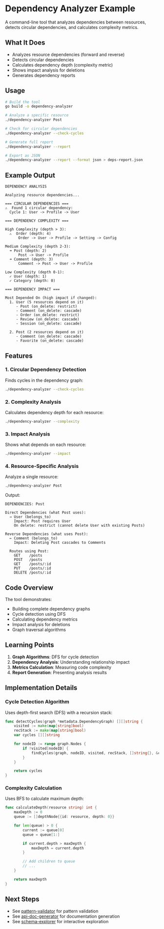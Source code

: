 # Dependency Analyzer Example

A command-line tool that analyzes dependencies between resources, detects circular dependencies, and calculates complexity metrics.

## What It Does

- Analyzes resource dependencies (forward and reverse)
- Detects circular dependencies
- Calculates dependency depth (complexity metric)
- Shows impact analysis for deletions
- Generates dependency reports

## Usage

```bash
# Build the tool
go build -o dependency-analyzer

# Analyze a specific resource
./dependency-analyzer Post

# Check for circular dependencies
./dependency-analyzer --check-cycles

# Generate full report
./dependency-analyzer --report

# Export as JSON
./dependency-analyzer --report --format json > deps-report.json
```

## Example Output

```
DEPENDENCY ANALYSIS

Analyzing resource dependencies...

=== CIRCULAR DEPENDENCIES ===
⚠️  Found 1 circular dependency:
  Cycle 1: User -> Profile -> User

=== DEPENDENCY COMPLEXITY ===

High Complexity (depth > 3):
  ⚠️  Order (depth: 4)
      Order -> User -> Profile -> Setting -> Config

Medium Complexity (depth 2-3):
  ➜ Post (depth: 2)
      Post -> User -> Profile
  ➜ Comment (depth: 3)
      Comment -> Post -> User -> Profile

Low Complexity (depth 0-1):
  ✓ User (depth: 1)
  ✓ Category (depth: 0)

=== DEPENDENCY IMPACT ===

Most Depended On (high impact if changed):
  1. User (5 resources depend on it)
     - Post (on_delete: restrict)
     - Comment (on_delete: cascade)
     - Order (on_delete: restrict)
     - Review (on_delete: cascade)
     - Session (on_delete: cascade)

  2. Post (2 resources depend on it)
     - Comment (on_delete: cascade)
     - Favorite (on_delete: cascade)
```

## Features

### 1. Circular Dependency Detection

Finds cycles in the dependency graph:

```bash
./dependency-analyzer --check-cycles
```

### 2. Complexity Analysis

Calculates dependency depth for each resource:

```bash
./dependency-analyzer --complexity
```

### 3. Impact Analysis

Shows what depends on each resource:

```bash
./dependency-analyzer --impact
```

### 4. Resource-Specific Analysis

Analyze a single resource:

```bash
./dependency-analyzer Post
```

Output:
```
DEPENDENCIES: Post

Direct Dependencies (what Post uses):
  → User (belongs_to)
    Impact: Post requires User
    On delete: restrict (cannot delete User with existing Posts)

Reverse Dependencies (what uses Post):
  ← Comment (belongs_to)
    Impact: Deleting Post cascades to Comments

  Routes using Post:
    GET    /posts
    POST   /posts
    GET    /posts/:id
    PUT    /posts/:id
    DELETE /posts/:id
```

## Code Overview

The tool demonstrates:
- Building complete dependency graphs
- Cycle detection using DFS
- Calculating dependency metrics
- Impact analysis for deletions
- Graph traversal algorithms

## Learning Points

1. **Graph Algorithms**: DFS for cycle detection
2. **Dependency Analysis**: Understanding relationship impact
3. **Metrics Calculation**: Measuring code complexity
4. **Report Generation**: Presenting analysis results

## Implementation Details

### Cycle Detection Algorithm

Uses depth-first search (DFS) with a recursion stack:

```go
func detectCycles(graph *metadata.DependencyGraph) [][]string {
    visited := make(map[string]bool)
    recStack := make(map[string]bool)
    var cycles [][]string

    for nodeID := range graph.Nodes {
        if !visited[nodeID] {
            findCycles(graph, nodeID, visited, recStack, []string{}, &cycles)
        }
    }

    return cycles
}
```

### Complexity Calculation

Uses BFS to calculate maximum depth:

```go
func calculateDepth(resource string) int {
    maxDepth := 0
    queue := []depthNode{{id: resource, depth: 0}}

    for len(queue) > 0 {
        current := queue[0]
        queue = queue[1:]

        if current.depth > maxDepth {
            maxDepth = current.depth
        }

        // Add children to queue
        // ...
    }

    return maxDepth
}
```

## Next Steps

- See [pattern-validator](../pattern-validator/) for pattern validation
- See [api-doc-generator](../api-doc-generator/) for documentation generation
- See [schema-explorer](../schema-explorer/) for interactive exploration

